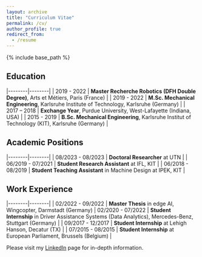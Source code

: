```yaml
---
layout: archive
title: "Curriculum Vitae"
permalink: /cv/
author_profile: true
redirect_from:
  - /resume
---
```


{% include base_path %}

## Education

|--------|--------|
| 2019 - 2022 | **Master Recherche Robotics (DFH Double Degree)**, Arts et Métiers, Paris (France) |
| 2019 - 2022 | **M.Sc. Mechanical Engineering**, Karlsruhe Institute of Technology, Karlsruhe (Germany) |
| 2017 – 2018 | **Exchange Year**, Purdue University, West-Lafayette (Indiana, USA) |
| 2015 - 2019 | **B.Sc. Mechanical Engineering**, Karlsruhe Institut of Technology (KIT), Karlsruhe (Germany) |

## Academic Positions

|--------|--------|
| 08/2023 - 08/2023 | **Doctoral Researcher** at UTN |
| 06/2019 - 07/2021 | **Student Research Assistant** at IFL, KIT |
| 06/2018 - 08/2019 | **Student Teaching Assistant** in Machine Design at IPEK, KIT |

## Work Experience

|--------|--------|
| 02/2022 - 09/2022 | **Master Thesis** in edge AI, Wingcopter, Darmstadt (Germany)
| 02/2020 - 07/2022 | **Student Internship** in Driver Assistance Systems (Data Analytics), Mercedes-Benz, Stuttgart (Germany) |
| 09/2017 - 12/2017 | **Student Internship** at Lehigh Hanson, Decatur (TX) |
| 07/2015 - 08/2015 | **Student Internship** at European Parliament, Brussels (Belgium) |

Please visit my [LinkedIn](https://www.linkedin.com/in/yannik-blei-9a7686155/) page for in-depth information.

